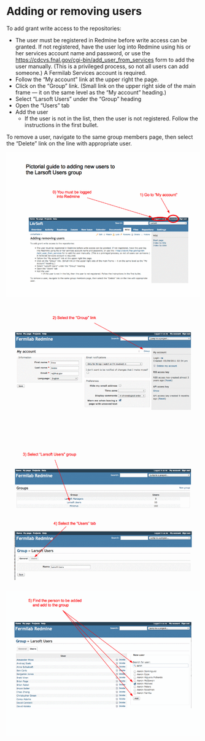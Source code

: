 # Adding or removing users

To add grant write access to the repositories:

-   The user must be registered in Redmine before write access can be granted. If not registered, have the user log into Redmine using his or her services account name and password, or use the https://cdcvs.fnal.gov/cgi-bin/add_user_from_services form to add the user manually. (This is a privileged process, so not all users can add someone.) A Fermilab Services account is required.
-   Follow the “My account” link at the upper right the page.
-   Click on the “Group” link. (Small link on the upper right side of the main frame — it on the same level as the “My account” heading.)
-   Select “Larsoft Users” under the “Group” heading
-   Open the “Users” tab
-   Add the user
    -   If the user is not in the list, then the user is not registered. Follow the instructions in the first bullet.

To remove a user, navigate to the same group members page, then select the “Delete” link on the line with appropriate user.

![instructions-adding-users-p1.gif](/assets/img/larsoft/instructions-adding-users-p1.gif)
![instructions-adding-users-p2.gif](/assets/img/larsoft/instructions-adding-users-p2.gif)
![instructions-adding-users-p3.gif](/assets/img/larsoft/instructions-adding-users-p3.gif)
![instructions-adding-users-p4.gif](/assets/img/larsoft/instructions-adding-users-p4.gif)
